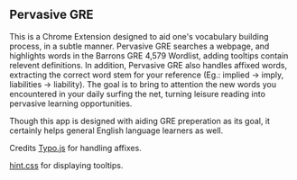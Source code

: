 Pervasive GRE
-------------

This is a Chrome Extension designed to aid one's vocabulary building process, in a subtle manner. Pervasive GRE searches a webpage, and highlights words in the Barrons GRE 4,579 Wordlist, adding tooltips contain relevent definitions. In addition, Pervasive GRE also handles affixed words, extracting the correct word stem for your reference (Eg.: implied -> imply, liabilities -> liability). The goal is to bring to attention the new words you encountered in your daily surfing the net, turning leisure reading into pervasive learning opportunities. 


Though this app is designed with aiding GRE preperation as its goal, it certainly helps general English language learners as well.        

Credits
[Typo.js](https://github.com/cfinke/Typo.js) for handling affixes. 

[hint.css](https://github.com/chinchang/hint.css) for displaying tooltips.

